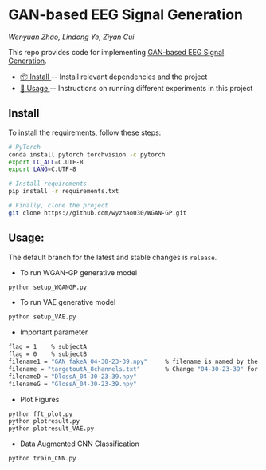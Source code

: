 # GAN-based EEG Signal Generation

_Wenyuan Zhao, Lindong Ye, Ziyan Cui_

This repo provides code for implementing [GAN-based EEG Signal Generation](https://github.com/wyzhao030/WGAN-GP/blob/main/GAN-based_algorithm_for_EEG_signals.pdf).

* [📦 Install ](#install) -- Install relevant dependencies and the project
* [🔧 Usage ](#usage) -- Instructions on running different experiments in this project

## Install 
To install the requirements, follow these steps:
```bash
# PyTorch
conda install pytorch torchvision -c pytorch
export LC_ALL=C.UTF-8
export LANG=C.UTF-8

# Install requirements
pip install -r requirements.txt

# Finally, clone the project
git clone https://github.com/wyzhao030/WGAN-GP.git
```

## Usage:
The default branch for the latest and stable changes is `release`. 

* To run WGAN-GP generative model
```bash
python setup_WGANGP.py
```

* To run VAE generative model
```bash
python setup_VAE.py
```

* Important parameter
```bash
flag = 1    % subjectA
flag = 0    % subjectB
filename1 = "GAN_fakeA_04-30-23-39.npy"     % filename is named by the time you run the code 
filename = "targetoutA_8channels.txt"       % Change "04-30-23-39" for necessity
filenameD = "DlossA_04-30-23-39.npy"
filenameG = "GlossA_04-30-23-39.npy"
```

* Plot Figures
```bash
python fft_plot.py
python plotresult.py
python plotresult_VAE.py
```

* Data Augmented CNN Classification
```bash
python train_CNN.py
```





